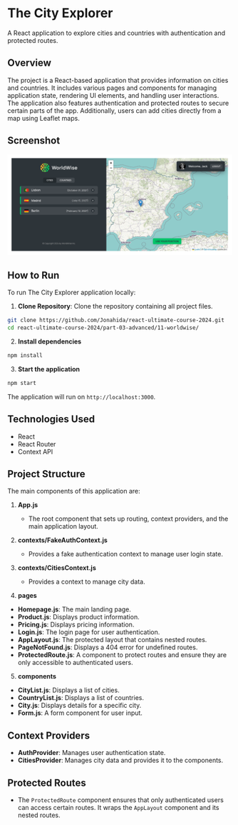 # The City Explorer

A React application to explore cities and countries with authentication and protected routes.

## Overview

The project is a React-based application that provides information on cities and countries. It includes various pages and components for managing application state, rendering UI elements, and handling user interactions. The application also features authentication and protected routes to secure certain parts of the app. Additionally, users can add cities directly from a map using Leaflet maps.

## Screenshot

![The City Explorer Screenshot](screenshot.png)

## How to Run

To run The City Explorer application locally:

1. **Clone Repository**: Clone the repository containing all project files.

```bash
git clone https://github.com/Jonahida/react-ultimate-course-2024.git
cd react-ultimate-course-2024/part-03-advanced/11-worldwise/
```

2. **Install dependencies**

```bash
npm install
```

3. **Start the application**

```bash
npm start
```

The application will run on `http://localhost:3000`.

## Technologies Used

- React
- React Router
- Context API

## Project Structure

The main components of this application are:

1. **App.js**

   - The root component that sets up routing, context providers, and the main application layout.

2. **contexts/FakeAuthContext.js**

   - Provides a fake authentication context to manage user login state.

3. **contexts/CitiesContext.js**

   - Provides a context to manage city data.


4. **pages**
- **Homepage.js**: The main landing page.
- **Product.js**: Displays product information.
- **Pricing.js**: Displays pricing information.
- **Login.js**: The login page for user authentication.
- **AppLayout.js**: The protected layout that contains nested routes.
- **PageNotFound.js**: Displays a 404 error for undefined routes.
- **ProtectedRoute.js**: A component to protect routes and ensure they are only accessible to authenticated users.

5. **components**
- **CityList.js**: Displays a list of cities.
- **CountryList.js**: Displays a list of countries.
- **City.js**: Displays details for a specific city.
- **Form.js**: A form component for user input.

## Context Providers
- **AuthProvider**: Manages user authentication state.
- **CitiesProvider**: Manages city data and provides it to the components.

## Protected Routes
- The `ProtectedRoute` component ensures that only authenticated users can access certain routes. It wraps the `AppLayout` component and its nested routes.
